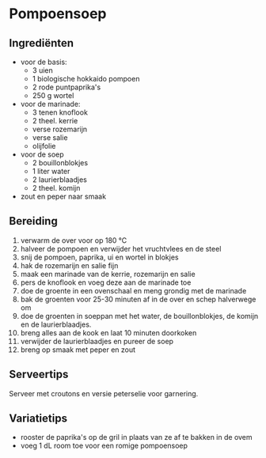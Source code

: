 # Pompoensoep

## Ingrediënten

- voor de basis:
  - 3 uien
  - 1 biologische hokkaido pompoen
  - 2 rode puntpaprika's
  - 250 g wortel
- voor de marinade:
  - 3 tenen knoflook
  - 2 theel. kerrie
  - verse rozemarijn
  - verse salie
  - olijfolie
- voor de soep
  - 2 bouillonblokjes
  - 1 liter water
  - 2 laurierblaadjes
  - 2 theel. komijn
- zout en peper naar smaak

## Bereiding

 1. verwarm de over voor op 180 °C
 2. halveer de pompoen en verwijder het vruchtvlees en de steel
 3. snij de pompoen, paprika, ui en wortel in blokjes
 4. hak de rozemarijn en salie fijn
 5. maak een marinade van de kerrie, rozemarijn en salie
 6. pers de knoflook en voeg deze aan de marinade toe
 7. doe de groente in een ovenschaal en meng grondig met de marinade
 8. bak de groenten voor 25-30 minuten af in de over en schep halverwege om
 9. doe de groenten in soeppan met het water, de bouillonblokjes, de komijn en de laurierblaadjes.
 10. breng alles aan de kook en laat 10 minuten doorkoken 
 11. verwijder de laurierblaadjes en pureer de soep
 12. breng op smaak met peper en zout

## Serveertips

Serveer met croutons en versie peterselie voor garnering.

## Variatietips

- rooster de paprika's op de gril in plaats van ze af te bakken in de ovem 
- voeg 1 dL room toe voor een romige pompoensoep